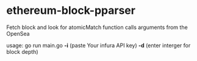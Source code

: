 # ethereum-block-pparser

Fetch block and look for atomicMatch function calls arguments from the OpenSea

usage: go run main.go **-i** (paste Your infura API key) **-d**  (enter interger for block depth)
